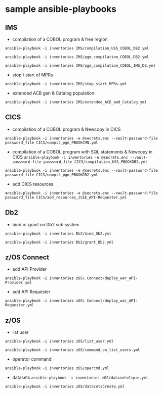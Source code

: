 # sample ansible-playbooks

## IMS
- compilation of a COBOL program & free region

`ansible-playbook -i inventories IMS/compilation_USS_COBOL_DB2.yml`

`ansible-playbook -i inventories IMS/pgm_compilation_COBOL_DB2.yml`

`ansible-playbook -i inventories IMS/pgm_compilation_COBOL_IMS_DB.yml`
- stop / start of MPRs

`ansible-playbook -i inventories IMS/stop_start_MPRs.yml`
- extended ACB gen & Catalog population

`ansible-playbook -i inventories IMS/extended_ACB_and_Catalog.yml`

## CICS
- compilation of a COBOL program & Newcopy in CICS

`ansible-playbook -i inventories -e @secrets.enc --vault-password-file password_file CICS/compil_pgm_PBOOKCMN.yml`
- compilation of a COBOL program with SQL statements & Newcopy in CICS
`ansible-playbook -i inventories -e @secrets.enc --vault-password-file password_file CICS/compilation_USS_PBOOKDB2.yml`

`ansible-playbook -i inventories -e @secrets.enc --vault-password-file password_file CICS/compil_pgm_PBOOKDB2.yml`
- add CICS resources

`ansible-playbook -i inventories -e @secrets.enc --vault-password-file password_file CICS/add_resources_zCEE_API-Requester.yml`

## Db2
- bind or grant on Db2 sub system

`ansible-playbook -i inventories Db2/bind_Db2.yml`

`ansible-playbook -i inventories Db2/grant_Db2.yml`

## z/OS Connect
- add API Provider

`ansible-playbook -i inventories zOS\ Connect/deploy_war_API-Provider.yml`

- add API Requester

`ansible-playbook -i inventories zOS\ Connect/deploy_war_API-Requester.yml`

## z/OS
- list user

`ansible-playbook -i inventories zOS/list_user.yml`

`ansible-playbook -i inventories zOS/command_on_list_users.yml`
- operator command

`ansible-playbook -i inventories zOS/opercmd.yml`

- datasets
`ansible-playbook -i inventories zOS/datasetsCopie.yml`

`ansible-playbook -i inventories zOS/datasetsCreate.yml`
